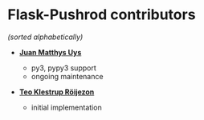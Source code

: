 # Flask-Pushrod contributors

_(sorted alphabetically)_

* **[Juan Matthys Uys](https://github.com/opyate)**

  * py3, pypy3 support
  * ongoing maintenance

* **[Teo Klestrup Röijezon](https://github.com/teozkr)**

  * initial implementation
